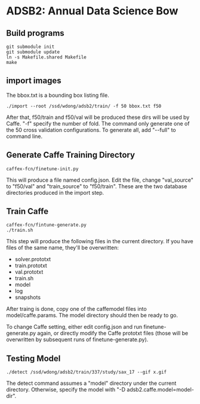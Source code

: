 # ADSB2: Annual Data Science Bow

## Build programs

```
git submodule init
git submodule update
ln -s Makefile.shared Makefile
make 
```

## import images

The bbox.txt is a bounding box listing file.

```
./import --root /ssd/wdong/adsb2/train/ -f 50 bbox.txt f50
```

After that, f50/train and f50/val will be produced
these dirs will be used by Caffe.
"-f" specify the number of fold.  The command
only generate one of the 50 cross validation
configurations.  To generate all, add "--full" to
command line.

## Generate Caffe Training Directory

```
caffex-fcn/finetune-init.py
```
This will produce a file named config.json.
Edit the file, change "val_source" to "f50/val"
and "train_source" to "f50/train".  These are the two
database directories produced in the import step.

## Train Caffe

```
caffex-fcn/fintune-generate.py
./train.sh	
```
This step will produce the following files in the current
directory.  If you have files of the same name, they'll be
overwritten:

- solver.prototxt
- train.prototxt
- val.prototxt
- train.sh
- model
- log
- snapshots

After traing is done, copy one of the caffemodel files
into model/caffe.params.  The model directory should then
be ready to go.

To change Caffe setting, either edit config.json and run
finetune-generate.py again, or directly modify the Caffe
prototxt files (those will be overwritten by subsequent
runs of finetune-generate.py).

## Testing Model

```
./detect /ssd/wdong/adsb2/train/337/study/sax_17 --gif x.gif
```
The detect command assumes a "model" directory under the
current directory.  Otherwise, specify the model with
"-D adsb2.caffe.model=model-dir".

